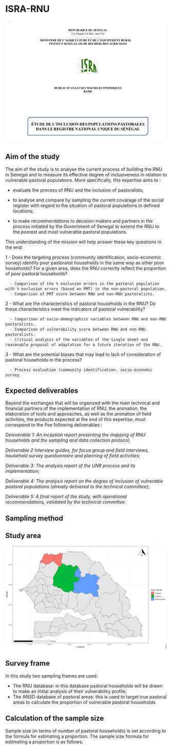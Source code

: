 # ISRA-RNU
 <img src="info.PNG" />
 
 ## Aim of the study
 
 The aim of the study is to analyse the current process of building the RNU in Senegal and to measure its effective degree of inclusiveness in relation to vulnerable pastoral populations.
 More specifically, this expertise aims to :
 
 - evaluate the process of RNU and the inclusion of pastoralists;

 - to analyse and compare by sampling the current covarage of the social register with regard to the situation of pastoral populations in defined locations;

 - to make recommendations to decision-makers and partners in the process initiated by the Government of Senegal to extend the RNU to the poorest and most vulnerable pastoral populations.

This understanding of the mission will help answer these key questions in the end:

  1 - Does the targeting process (community identification, socio-economic survey) identify poor pastoralist households in the same way as other poor households? For a given area, does the RNU correctly reflect the proportion of poor pastoral households?
    
      - Comparison of the % exclusion errors in the pastoral population with % exclusion errors (based on PMT) in the non-pastoral population.
      - Comparison of PMT score between RNU and non-RNU pastoralists.
      
  2 - What are the characteristics of pastoral households in the RNU? Do these characteristics meet the indicators of pastoral vulnerability?
  
      - Comparison of socio-demographics variables between RNU and non-RNU pastoralists.
      - Comparison of vulnerability score between RNU and non-RNU pastoralists.
      - Critical analysis of the variables of the single sheet and reasonable proposal of adaptation for a future iteration of the RNU.
      
  3 - What are the potential biases that may lead to lack of consideration of pastoral households in the process?
  
      - Process evaluation (community identification, socio-economic survey.

## Expected deliverables

Beyond the exchanges that will be organized with the main technical and financial partners of the implementation of RNU, the animation, the elaboration of tools and approaches, as well as the animation of field activities, the products expected at the end of this expertise, must correspond to the five following deliverables :

*Deleverable 1: An inception report presenting the mapping of RNU households and the sampling and data collection protocol*;

*Deliverable 2 Interview guides, for focus group and field interviews, household survey questionnaire and planning of field activities*;

*Deliverable 3: The analysis report of the UNR process and its implementation*;

*Deliverable 4: The analysis report on the degree of inclusion of vulnerable pastoral populations (already delivered to the technical committee)*;

*Deliverable 5: A final report of the study, with operational recommendations, validated by the technical committee*.

## Sampling method

## Study area

<img src="ze.PNG" />

## Survey frame

In this study two sampling frames are used:
  - The RNU database: in this database pastoral households will be drawn to make an initial analysis of their vulnerability profile;
  - The ANSD database of pastoral areas: this is used to target true pastoral areas to calculate the proportion of vulnerable pastoral households.
 
## Calculation of the sample size

Sample size (in terms of number of pastoral households) is set according to the formula for estimating a proportion.
The sample size formula for estimating a proportion is as follows:



